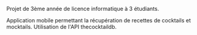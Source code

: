 Projet de 3ème année de licence informatique à 3 étudiants.

Application mobile permettant la récupération de recettes de cocktails et mocktails.
Utilisation de l'API thecocktaildb.
